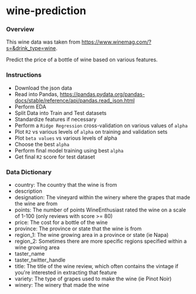 # wine-prediction

### Overview

This wine data was taken from https://www.winemag.com/?s=&drink_type=wine.

Predict the price of a bottle of wine based on various features.

### Instructions

- Download the json data
- Read into Pandas, https://pandas.pydata.org/pandas-docs/stable/reference/api/pandas.read_json.html
- Perform EDA
- Split Data into Train and Test datasets
- Standardize features if necessary
- Perform a `Ridge Regression` cross-validation on various values of `alpha`
- Plot `R2` vs various levels of `alpha` on training and validation sets
- Plot `beta values` vs various levels of alpha
- Choose the best `alpha`
- Perform final model training using best `alpha`
- Get final `R2` score for test dataset

### Data Dictionary

- country: The country that the wine is from
- description
- designation: The vineyard within the winery where the grapes that made the wine are from
- points: The number of points WineEnthusiast rated the wine on a scale of 1-100 (only reviews with score >= 80)
- price: The cost for a bottle of the wine
- province: The province or state that the wine is from
- region_1: The wine growing area in a province or state (ie Napa)
- region_2: Sometimes there are more specific regions specified within a wine growing area
- taster_name
- taster_twitter_handle
- title: The title of the wine review, which often contains the vintage if you're interested in extracting that feature
- variety: The type of grapes used to make the wine (ie Pinot Noir)
- winery: The winery that made the wine
